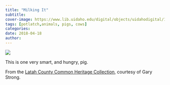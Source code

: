 ```yaml
---
title: "Milking It"
subtitle: 
cover-image: https://www.lib.uidaho.edu/digital/objects/uidahodigital/173075734222.jpg
tags: [potlatch,animals, pigs, cows]
categories: 
date: 2018-04-18
author: 
---
```


<p><img class="img-fluid" class="img-fluid" class="img-fluid"  src="https://www.lib.uidaho.edu/digital/objects/uidahodigital/173075734222.jpg" /></p>
<div class="">
 <p>This is one very smart, and hungry, pig.&nbsp;</p>
 <p>From the <a href="https://www.lib.uidaho.edu/digital/lcheritage/index.html" target="_blank">Latah County Common Heritage Collection</a>, courtesy of Gary Strong.&nbsp;</p> 
</div>
